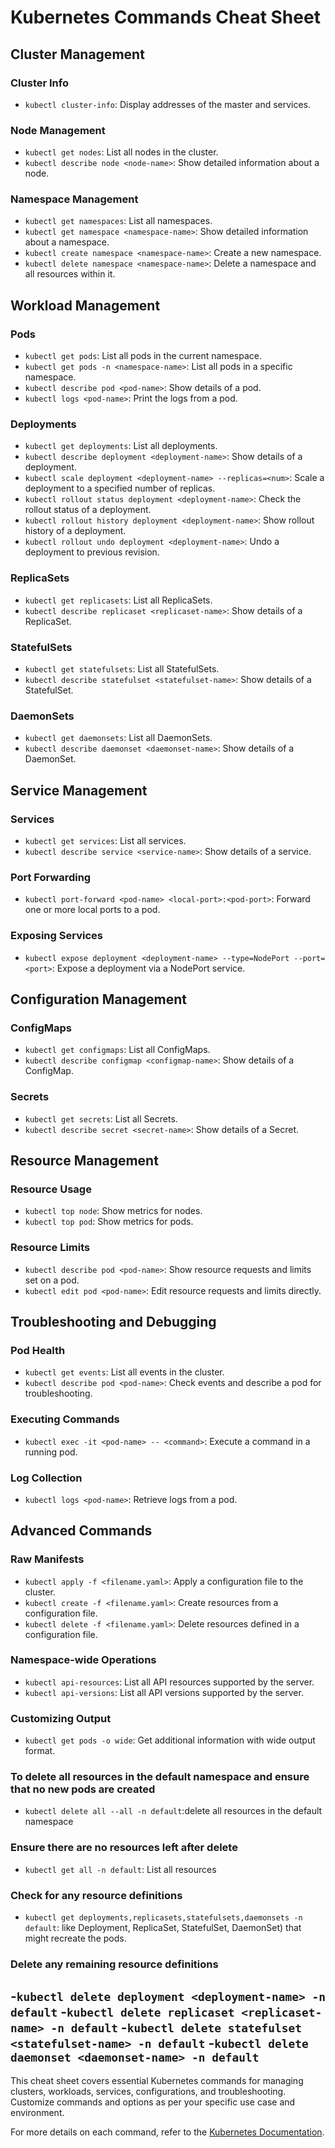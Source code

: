 # Kubernetes Commands Cheat Sheet

## Cluster Management

### Cluster Info
- `kubectl cluster-info`: Display addresses of the master and services.

### Node Management
- `kubectl get nodes`: List all nodes in the cluster.
- `kubectl describe node <node-name>`: Show detailed information about a node.

### Namespace Management
- `kubectl get namespaces`: List all namespaces.
- `kubectl get namespace <namespace-name>`: Show detailed information about a namespace.
- `kubectl create namespace <namespace-name>`: Create a new namespace.
- `kubectl delete namespace <namespace-name>`: Delete a namespace and all resources within it.

## Workload Management

### Pods
- `kubectl get pods`: List all pods in the current namespace.
- `kubectl get pods -n <namespace-name>`: List all pods in a specific namespace.
- `kubectl describe pod <pod-name>`: Show details of a pod.
- `kubectl logs <pod-name>`: Print the logs from a pod.

### Deployments
- `kubectl get deployments`: List all deployments.
- `kubectl describe deployment <deployment-name>`: Show details of a deployment.
- `kubectl scale deployment <deployment-name> --replicas=<num>`: Scale a deployment to a specified number of replicas.
- `kubectl rollout status deployment <deployment-name>`: Check the rollout status of a deployment.
- `kubectl rollout history deployment <deployment-name>`: Show rollout history of a deployment.
- `kubectl rollout undo deployment <deployment-name>`: Undo a deployment to previous revision.

### ReplicaSets
- `kubectl get replicasets`: List all ReplicaSets.
- `kubectl describe replicaset <replicaset-name>`: Show details of a ReplicaSet.

### StatefulSets
- `kubectl get statefulsets`: List all StatefulSets.
- `kubectl describe statefulset <statefulset-name>`: Show details of a StatefulSet.

### DaemonSets
- `kubectl get daemonsets`: List all DaemonSets.
- `kubectl describe daemonset <daemonset-name>`: Show details of a DaemonSet.

## Service Management

### Services
- `kubectl get services`: List all services.
- `kubectl describe service <service-name>`: Show details of a service.

### Port Forwarding
- `kubectl port-forward <pod-name> <local-port>:<pod-port>`: Forward one or more local ports to a pod.

### Exposing Services
- `kubectl expose deployment <deployment-name> --type=NodePort --port=<port>`: Expose a deployment via a NodePort service.

## Configuration Management

### ConfigMaps
- `kubectl get configmaps`: List all ConfigMaps.
- `kubectl describe configmap <configmap-name>`: Show details of a ConfigMap.

### Secrets
- `kubectl get secrets`: List all Secrets.
- `kubectl describe secret <secret-name>`: Show details of a Secret.

## Resource Management

### Resource Usage
- `kubectl top node`: Show metrics for nodes.
- `kubectl top pod`: Show metrics for pods.

### Resource Limits
- `kubectl describe pod <pod-name>`: Show resource requests and limits set on a pod.
- `kubectl edit pod <pod-name>`: Edit resource requests and limits directly.

## Troubleshooting and Debugging

### Pod Health
- `kubectl get events`: List all events in the cluster.
- `kubectl describe pod <pod-name>`: Check events and describe a pod for troubleshooting.

### Executing Commands
- `kubectl exec -it <pod-name> -- <command>`: Execute a command in a running pod.

### Log Collection
- `kubectl logs <pod-name>`: Retrieve logs from a pod.

## Advanced Commands

### Raw Manifests
- `kubectl apply -f <filename.yaml>`: Apply a configuration file to the cluster.
- `kubectl create -f <filename.yaml>`: Create resources from a configuration file.
- `kubectl delete -f <filename.yaml>`: Delete resources defined in a configuration file.

### Namespace-wide Operations
- `kubectl api-resources`: List all API resources supported by the server.
- `kubectl api-versions`: List all API versions supported by the server.

### Customizing Output
- `kubectl get pods -o wide`: Get additional information with wide output format.

### To delete all resources in the default namespace and ensure that no new pods are created

- `kubectl delete all --all -n default`:delete all resources in the default namespace

### Ensure there are no resources left after delete

- `kubectl get all -n default`: List all resources

### Check for any resource definitions
- `kubectl get deployments,replicasets,statefulsets,daemonsets -n default`: like Deployment, ReplicaSet, StatefulSet, DaemonSet) that might recreate the pods.

### Delete any remaining resource definitions
-`kubectl delete deployment <deployment-name> -n default`
-`kubectl delete replicaset <replicaset-name> -n default`
-`kubectl delete statefulset <statefulset-name> -n default`
-`kubectl delete daemonset <daemonset-name> -n default`
---

This cheat sheet covers essential Kubernetes commands for managing clusters, workloads, services, configurations, and troubleshooting. Customize commands and options as per your specific use case and environment.

For more details on each command, refer to the [Kubernetes Documentation](https://kubernetes.io/docs/).
